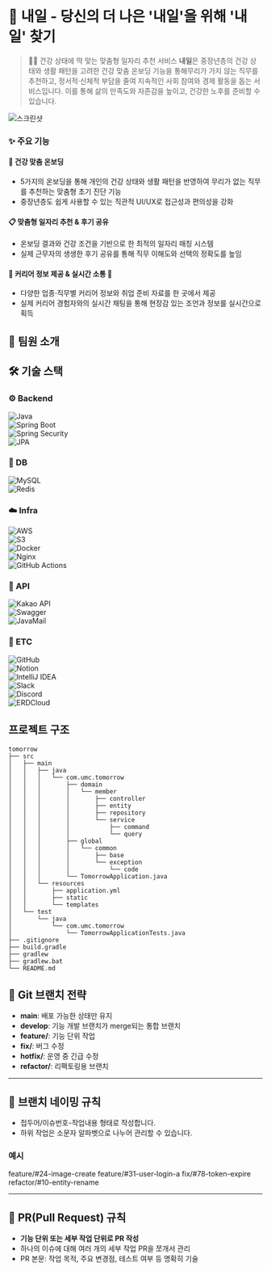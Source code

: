 # 🌱 내일 - 당신의 더 나은 '내일'을 위해 '내 일' 찾기

> 🧑‍🦳 건강 상태에 딱 맞는 맞춤형 일자리 추천 서비스
> **내일**은 중장년층의 건강 상태와 생활 패턴을 고려한 건강 맞춤 온보딩 기능을 통해무리가 가지 않는 직무를 추천하고, 정서적·신체적 부담을 줄여 지속적인 사회 참여와 경제 활동을 돕는 서비스입니다.
이를 통해 삶의 만족도와 자존감을 높이고, 건강한 노후를 준비할 수 있습니다.

![스크린샷](https://github.com/user-attachments/assets/69f8ff8b-bf45-4e6c-8679-1095b2bad4a6)



### ✨ 주요 기능

#### 💪 건강 맞춤 온보딩

* 5가지의 온보딩을 통해 개인의 건강 상태와 생활 패턴을 반영하여 무리가 없는 직무를 추천하는 맞춤형 초기 진단 기능
* 중장년층도 쉽게 사용할 수 있는 직관적 UI/UX로 접근성과 편의성을 강화

#### 📋 맞춤형 일자리 추천 & 후기 공유
* 온보딩 결과와 건강 조건을 기반으로 한 최적의 일자리 매칭 시스템
* 실제 근무자의 생생한 후기 공유를 통해 직무 이해도와 선택의 정확도를 높임

#### 💬 커리어 정보 제공 & 실시간 소통 💬
* 다양한 업종·직무별 커리어 정보와 취업 준비 자료를 한 곳에서 제공
* 실제 커리어 경험자와의 실시간 채팅을 통해 현장감 있는 조언과 정보를 실시간으로 획득

##  👥 팀원 소개

















## 🛠️ 기술 스택

### ⚙️ Backend  
![Java](https://img.shields.io/badge/Java-007396?style=flat&logo=openjdk&logoColor=white)  
![Spring Boot](https://img.shields.io/badge/Spring%20Boot-6DB33F?style=flat&logo=spring-boot&logoColor=white)  
![Spring Security](https://img.shields.io/badge/Spring%20Security-6DB33F?style=flat&logo=spring-security&logoColor=white)  
![JPA](https://img.shields.io/badge/JPA-59666C?style=flat&logo=hibernate&logoColor=white)  

### 💾 DB  
![MySQL](https://img.shields.io/badge/MySQL-4479A1?style=flat&logo=mysql&logoColor=white)  
![Redis](https://img.shields.io/badge/Redis-DC382D?style=flat&logo=redis&logoColor=white)  

### ☁️ Infra  
![AWS](https://img.shields.io/badge/AWS-232F3E?style=flat&logo=amazon-aws&logoColor=white)  
![S3](https://img.shields.io/badge/Amazon%20S3-569A31?style=flat&logo=amazon-s3&logoColor=white)  
![Docker](https://img.shields.io/badge/Docker-2496ED?style=flat&logo=docker&logoColor=white)  
![Nginx](https://img.shields.io/badge/Nginx-009639?style=flat&logo=nginx&logoColor=white)  
![GitHub Actions](https://img.shields.io/badge/GitHub%20Actions-2088FF?style=flat&logo=github-actions&logoColor=white)  

### 📡 API  
![Kakao API](https://img.shields.io/badge/Kakao%20API-FFCD00?style=flat&logo=kakao&logoColor=black)  
![Swagger](https://img.shields.io/badge/Swagger-85EA2D?style=flat&logo=swagger&logoColor=black)  
![JavaMail](https://img.shields.io/badge/JavaMail-007396?style=flat&logo=java&logoColor=white)  

### 🧰 ETC  
![GitHub](https://img.shields.io/badge/GitHub-181717?style=flat&logo=github&logoColor=white)  
![Notion](https://img.shields.io/badge/Notion-000000?style=flat&logo=notion&logoColor=white)  
![IntelliJ IDEA](https://img.shields.io/badge/IntelliJ-000000?style=flat&logo=intellijidea&logoColor=white)  
![Slack](https://img.shields.io/badge/Slack-4A154B?style=flat&logo=slack&logoColor=white)  
![Discord](https://img.shields.io/badge/Discord-5865F2?style=flat&logo=discord&logoColor=white)  
![ERDCloud](https://img.shields.io/badge/ERDCloud-00C389?style=flat&logo=data&logoColor=white)  


## 프로젝트 구조
```
tomorrow
├── src
│   ├── main
│   │   ├── java
│   │   │   └── com.umc.tomorrow
│   │   │       ├── domain
│   │   │       │   └── member
│   │   │       │       ├── controller
│   │   │       │       ├── entity
│   │   │       │       ├── repository
│   │   │       │       └── service
│   │   │       │           ├── command
│   │   │       │           └── query
│   │   │       ├── global
│   │   │       │   └── common
│   │   │       │       ├── base
│   │   │       │       └── exception
│   │   │       │           └── code
│   │   │       └── TomorrowApplication.java
│   │   └── resources
│   │       ├── application.yml
│   │       ├── static
│   │       └── templates
│   └── test
│       └── java
│           └── com.umc.tomorrow
│               └── TomorrowApplicationTests.java
├── .gitignore
├── build.gradle
├── gradlew
├── gradlew.bat
└── README.md
```


## 🌱 Git 브랜치 전략

- **main**: 배포 가능한 상태만 유지
- **develop**: 기능 개발 브랜치가 merge되는 통합 브랜치
- **feature/**: 기능 단위 작업
- **fix/**: 버그 수정
- **hotfix/**: 운영 중 긴급 수정
- **refactor/**: 리팩토링용 브랜치

---

## 🧾 브랜치 네이밍 규칙

- 접두어/이슈번호-작업내용 형태로 작성합니다.
- 하위 작업은 소문자 알파벳으로 나누어 관리할 수 있습니다.

### 예시


feature/#24-image-create
feature/#31-user-login-a
fix/#78-token-expire
refactor/#10-entity-rename

---

## 🧩 PR(Pull Request) 규칙

- **기능 단위 또는 세부 작업 단위로 PR 작성**
- 하나의 이슈에 대해 여러 개의 세부 작업 PR을 쪼개서 관리
- PR 본문: 작업 목적, 주요 변경점, 테스트 여부 등 명확히 기술




